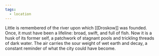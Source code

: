 ```yaml
---
tags:
  - location
---
```

Little is remembered of the river upon which [[Droskow]] was founded. Once, it must have been a lifeline: broad, swift, and full of fish. Now it is a husk of its former self, a patchwork of stagnant pools and trickling threads of dark water. The air carries the sour weight of wet earth and decay, a constant reminder of what the city could have become.